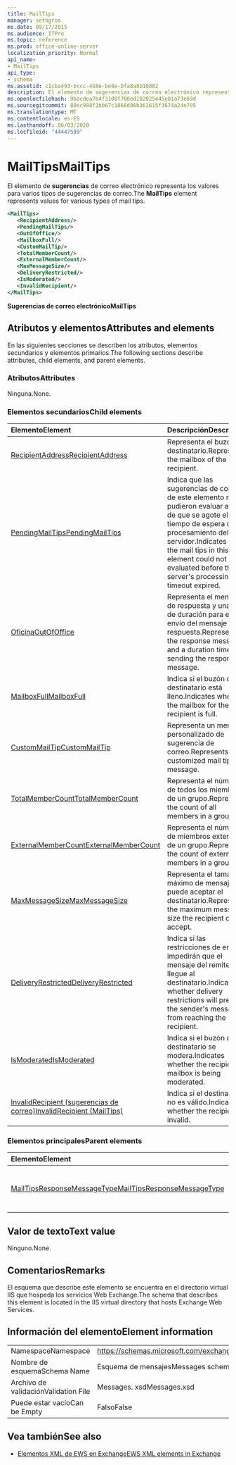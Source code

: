 ```yaml
---
title: MailTips
manager: sethgros
ms.date: 09/17/2015
ms.audience: ITPro
ms.topic: reference
ms.prod: office-online-server
localization_priority: Normal
api_name:
- MailTips
api_type:
- schema
ms.assetid: c1cba493-bccc-4b8e-be8e-bfa8a8b10882
description: El elemento de sugerencias de correo electrónico representa los valores para varios tipos de sugerencias de correo.
ms.openlocfilehash: 9bacdea7b4f3108f700ed102025445e01a73e69d
ms.sourcegitcommit: 88ec988f2bb67c1866d06b361615f3674a24e795
ms.translationtype: MT
ms.contentlocale: es-ES
ms.lasthandoff: 06/03/2020
ms.locfileid: "44447599"
---
```

# <a name="mailtips"></a><span data-ttu-id="8bbad-103">MailTips</span><span class="sxs-lookup"><span data-stu-id="8bbad-103">MailTips</span></span>

<span data-ttu-id="8bbad-104">El elemento de **sugerencias** de correo electrónico representa los valores para varios tipos de sugerencias de correo.</span><span class="sxs-lookup"><span data-stu-id="8bbad-104">The **MailTips** element represents values for various types of mail tips.</span></span> 
  
```XML
<MailTips>
   <RecipientAddress/>
   <PendingMailTips/>
   <OutOfOffice/>
   <MailboxFull/>
   <CustomMailTip/>
   <TotalMemberCount/>
   <ExternalMemberCount/>
   <MaxMessageSize/>
   <DeliveryRestricted/>
   <IsModerated/>
   <InvalidRecipient/>
</MailTips>
```

 <span data-ttu-id="8bbad-105">**Sugerencias de correo electrónico**</span><span class="sxs-lookup"><span data-stu-id="8bbad-105">**MailTips**</span></span>
## <a name="attributes-and-elements"></a><span data-ttu-id="8bbad-106">Atributos y elementos</span><span class="sxs-lookup"><span data-stu-id="8bbad-106">Attributes and elements</span></span>

<span data-ttu-id="8bbad-107">En las siguientes secciones se describen los atributos, elementos secundarios y elementos primarios.</span><span class="sxs-lookup"><span data-stu-id="8bbad-107">The following sections describe attributes, child elements, and parent elements.</span></span>
  
### <a name="attributes"></a><span data-ttu-id="8bbad-108">Atributos</span><span class="sxs-lookup"><span data-stu-id="8bbad-108">Attributes</span></span>

<span data-ttu-id="8bbad-109">Ninguna.</span><span class="sxs-lookup"><span data-stu-id="8bbad-109">None.</span></span>
  
### <a name="child-elements"></a><span data-ttu-id="8bbad-110">Elementos secundarios</span><span class="sxs-lookup"><span data-stu-id="8bbad-110">Child elements</span></span>

|<span data-ttu-id="8bbad-111">**Elemento**</span><span class="sxs-lookup"><span data-stu-id="8bbad-111">**Element**</span></span>|<span data-ttu-id="8bbad-112">**Descripción**</span><span class="sxs-lookup"><span data-stu-id="8bbad-112">**Description**</span></span>|
|:-----|:-----|
|[<span data-ttu-id="8bbad-113">RecipientAddress</span><span class="sxs-lookup"><span data-stu-id="8bbad-113">RecipientAddress</span></span>](recipientaddress.md) <br/> |<span data-ttu-id="8bbad-114">Representa el buzón del destinatario.</span><span class="sxs-lookup"><span data-stu-id="8bbad-114">Represents the mailbox of the recipient.</span></span>  <br/> |
|[<span data-ttu-id="8bbad-115">PendingMailTips</span><span class="sxs-lookup"><span data-stu-id="8bbad-115">PendingMailTips</span></span>](pendingmailtips.md) <br/> |<span data-ttu-id="8bbad-116">Indica que las sugerencias de correo de este elemento no se pudieron evaluar antes de que se agote el tiempo de espera de procesamiento del servidor.</span><span class="sxs-lookup"><span data-stu-id="8bbad-116">Indicates that the mail tips in this element could not be evaluated before the server's processing timeout expired.</span></span>  <br/> |
|[<span data-ttu-id="8bbad-117">Oficina</span><span class="sxs-lookup"><span data-stu-id="8bbad-117">OutOfOffice</span></span>](outofoffice.md) <br/> |<span data-ttu-id="8bbad-118">Representa el mensaje de respuesta y una hora de duración para el envío del mensaje de respuesta.</span><span class="sxs-lookup"><span data-stu-id="8bbad-118">Represents the response message and a duration time for sending the response message.</span></span>  <br/> |
|[<span data-ttu-id="8bbad-119">MailboxFull</span><span class="sxs-lookup"><span data-stu-id="8bbad-119">MailboxFull</span></span>](mailboxfull.md) <br/> |<span data-ttu-id="8bbad-120">Indica si el buzón del destinatario está lleno.</span><span class="sxs-lookup"><span data-stu-id="8bbad-120">Indicates whether the mailbox for the recipient is full.</span></span>  <br/> |
|[<span data-ttu-id="8bbad-121">CustomMailTip</span><span class="sxs-lookup"><span data-stu-id="8bbad-121">CustomMailTip</span></span>](custommailtip.md) <br/> |<span data-ttu-id="8bbad-122">Representa un mensaje personalizado de sugerencia de correo.</span><span class="sxs-lookup"><span data-stu-id="8bbad-122">Represents a customized mail tip message.</span></span>  <br/> |
|[<span data-ttu-id="8bbad-123">TotalMemberCount</span><span class="sxs-lookup"><span data-stu-id="8bbad-123">TotalMemberCount</span></span>](totalmembercount.md) <br/> |<span data-ttu-id="8bbad-124">Representa el número de todos los miembros de un grupo.</span><span class="sxs-lookup"><span data-stu-id="8bbad-124">Represents the count of all members in a group.</span></span>  <br/> |
|[<span data-ttu-id="8bbad-125">ExternalMemberCount</span><span class="sxs-lookup"><span data-stu-id="8bbad-125">ExternalMemberCount</span></span>](externalmembercount.md) <br/> |<span data-ttu-id="8bbad-126">Representa el número de miembros externos de un grupo.</span><span class="sxs-lookup"><span data-stu-id="8bbad-126">Represents the count of external members in a group.</span></span>  <br/> |
|[<span data-ttu-id="8bbad-127">MaxMessageSize</span><span class="sxs-lookup"><span data-stu-id="8bbad-127">MaxMessageSize</span></span>](maxmessagesize.md) <br/> |<span data-ttu-id="8bbad-128">Representa el tamaño máximo de mensaje que puede aceptar el destinatario.</span><span class="sxs-lookup"><span data-stu-id="8bbad-128">Represents the maximum message size the recipient can accept.</span></span>  <br/> |
|[<span data-ttu-id="8bbad-129">DeliveryRestricted</span><span class="sxs-lookup"><span data-stu-id="8bbad-129">DeliveryRestricted</span></span>](deliveryrestricted.md) <br/> |<span data-ttu-id="8bbad-130">Indica si las restricciones de entrega impedirán que el mensaje del remitente llegue al destinatario.</span><span class="sxs-lookup"><span data-stu-id="8bbad-130">Indicates whether delivery restrictions will prevent the sender's message from reaching the recipient.</span></span>  <br/> |
|[<span data-ttu-id="8bbad-131">IsModerated</span><span class="sxs-lookup"><span data-stu-id="8bbad-131">IsModerated</span></span>](ismoderated.md) <br/> |<span data-ttu-id="8bbad-132">Indica si el buzón del destinatario se modera.</span><span class="sxs-lookup"><span data-stu-id="8bbad-132">Indicates whether the recipient's mailbox is being moderated.</span></span>  <br/> |
|[<span data-ttu-id="8bbad-133">InvalidRecipient (sugerencias de correo)</span><span class="sxs-lookup"><span data-stu-id="8bbad-133">InvalidRecipient (MailTips)</span></span>](invalidrecipient-mailtips.md) <br/> |<span data-ttu-id="8bbad-134">Indica si el destinatario no es válido.</span><span class="sxs-lookup"><span data-stu-id="8bbad-134">Indicates whether the recipient is invalid.</span></span>  <br/> |
   
### <a name="parent-elements"></a><span data-ttu-id="8bbad-135">Elementos principales</span><span class="sxs-lookup"><span data-stu-id="8bbad-135">Parent elements</span></span>

|<span data-ttu-id="8bbad-136">**Elemento**</span><span class="sxs-lookup"><span data-stu-id="8bbad-136">**Element**</span></span>|<span data-ttu-id="8bbad-137">**Descripción**</span><span class="sxs-lookup"><span data-stu-id="8bbad-137">**Description**</span></span>|
|:-----|:-----|
|[<span data-ttu-id="8bbad-138">MailTipsResponseMessageType</span><span class="sxs-lookup"><span data-stu-id="8bbad-138">MailTipsResponseMessageType</span></span>](mailtipsresponsemessagetype.md) <br/> |<span data-ttu-id="8bbad-139">Representa la configuración de sugerencias de correo.</span><span class="sxs-lookup"><span data-stu-id="8bbad-139">Represents mail tips settings.</span></span>  <br/> |
   
## <a name="text-value"></a><span data-ttu-id="8bbad-140">Valor de texto</span><span class="sxs-lookup"><span data-stu-id="8bbad-140">Text value</span></span>

<span data-ttu-id="8bbad-141">Ninguno.</span><span class="sxs-lookup"><span data-stu-id="8bbad-141">None.</span></span>
  
## <a name="remarks"></a><span data-ttu-id="8bbad-142">Comentarios</span><span class="sxs-lookup"><span data-stu-id="8bbad-142">Remarks</span></span>

<span data-ttu-id="8bbad-143">El esquema que describe este elemento se encuentra en el directorio virtual IIS que hospeda los servicios Web Exchange.</span><span class="sxs-lookup"><span data-stu-id="8bbad-143">The schema that describes this element is located in the IIS virtual directory that hosts Exchange Web Services.</span></span>
  
## <a name="element-information"></a><span data-ttu-id="8bbad-144">Información del elemento</span><span class="sxs-lookup"><span data-stu-id="8bbad-144">Element information</span></span>

|||
|:-----|:-----|
|<span data-ttu-id="8bbad-145">Namespace</span><span class="sxs-lookup"><span data-stu-id="8bbad-145">Namespace</span></span>  <br/> |https://schemas.microsoft.com/exchange/services/2006/messages  <br/> |
|<span data-ttu-id="8bbad-146">Nombre de esquema</span><span class="sxs-lookup"><span data-stu-id="8bbad-146">Schema Name</span></span>  <br/> |<span data-ttu-id="8bbad-147">Esquema de mensajes</span><span class="sxs-lookup"><span data-stu-id="8bbad-147">Messages schema</span></span>  <br/> |
|<span data-ttu-id="8bbad-148">Archivo de validación</span><span class="sxs-lookup"><span data-stu-id="8bbad-148">Validation File</span></span>  <br/> |<span data-ttu-id="8bbad-149">Messages. xsd</span><span class="sxs-lookup"><span data-stu-id="8bbad-149">Messages.xsd</span></span>  <br/> |
|<span data-ttu-id="8bbad-150">Puede estar vacío</span><span class="sxs-lookup"><span data-stu-id="8bbad-150">Can be Empty</span></span>  <br/> |<span data-ttu-id="8bbad-151">Falso</span><span class="sxs-lookup"><span data-stu-id="8bbad-151">False</span></span>  <br/> |
   
## <a name="see-also"></a><span data-ttu-id="8bbad-152">Vea también</span><span class="sxs-lookup"><span data-stu-id="8bbad-152">See also</span></span>



- [<span data-ttu-id="8bbad-153">Elementos XML de EWS en Exchange</span><span class="sxs-lookup"><span data-stu-id="8bbad-153">EWS XML elements in Exchange</span></span>](ews-xml-elements-in-exchange.md)

